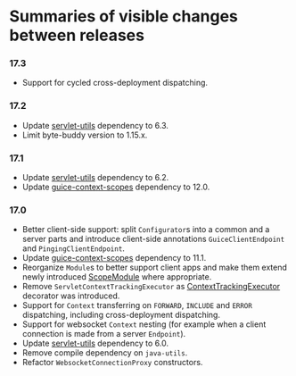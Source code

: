 # Summaries of visible changes between releases

### 17.3
- Support for cycled cross-deployment dispatching.

### 17.2
- Update [servlet-utils](https://github.com/morgwai/servlet-utils) dependency to 6.3.
- Limit byte-buddy version to 1.15.x.

### 17.1
- Update [servlet-utils](https://github.com/morgwai/servlet-utils) dependency to 6.2.
- Update [guice-context-scopes](https://github.com/morgwai/guice-context-scopes) dependency to 12.0.

### 17.0
- Better client-side support: split `Configurator`s into a common and a server parts and introduce client-side annotations `GuiceClientEndpoint` and `PingingClientEndpoint`.
- Update [guice-context-scopes](https://github.com/morgwai/guice-context-scopes) dependency to 11.1.
- Reorganize `Module`s to better support client apps and make them extend newly introduced [ScopeModule](https://javadoc.io/static/pl.morgwai.base/guice-context-scopes/11.1/pl/morgwai/base/guice/scopes/ScopeModule.html) where appropriate.
- Remove `ServletContextTrackingExecutor` as [ContextTrackingExecutor](https://javadoc.io/static/pl.morgwai.base/guice-context-scopes/11.1/pl/morgwai/base/guice/scopes/ContextTrackingExecutor.html) decorator was introduced.
- Support for `Context` transferring on `FORWARD`, `INCLUDE` and `ERROR` dispatching, including cross-deployment dispatching.
- Support for websocket `Context` nesting (for example when a client connection is made from a server `Endpoint`).
- Update [servlet-utils](https://github.com/morgwai/servlet-utils) dependency to 6.0.
- Remove compile dependency on `java-utils`.
- Refactor `WebsocketConnectionProxy` constructors.
